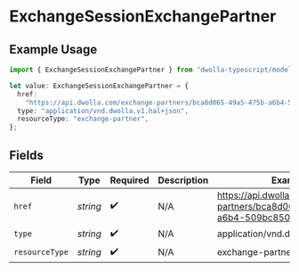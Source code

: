 # ExchangeSessionExchangePartner

## Example Usage

```typescript
import { ExchangeSessionExchangePartner } from "dwolla-typescript/models";

let value: ExchangeSessionExchangePartner = {
  href:
    "https://api.dwolla.com/exchange-partners/bca8d065-49a5-475b-a6b4-509bc8504d22",
  type: "application/vnd.dwolla.v1.hal+json",
  resourceType: "exchange-partner",
};
```

## Fields

| Field                                                                         | Type                                                                          | Required                                                                      | Description                                                                   | Example                                                                       |
| ----------------------------------------------------------------------------- | ----------------------------------------------------------------------------- | ----------------------------------------------------------------------------- | ----------------------------------------------------------------------------- | ----------------------------------------------------------------------------- |
| `href`                                                                        | *string*                                                                      | :heavy_check_mark:                                                            | N/A                                                                           | https://api.dwolla.com/exchange-partners/bca8d065-49a5-475b-a6b4-509bc8504d22 |
| `type`                                                                        | *string*                                                                      | :heavy_check_mark:                                                            | N/A                                                                           | application/vnd.dwolla.v1.hal+json                                            |
| `resourceType`                                                                | *string*                                                                      | :heavy_check_mark:                                                            | N/A                                                                           | exchange-partner                                                              |